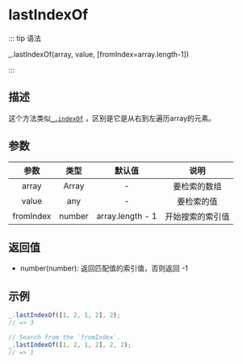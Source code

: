 # lastIndexOf

::: tip 语法

_.lastIndexOf(array, value, [fromIndex=array.length-1])

:::

## 描述

这个方法类似[`_.indexOf`](/Array/indexOf) ，区别是它是从右到左遍历array的元素。

## 参数

|   参数    |  类型  |      默认值      |       说明       |
| :-------: | :----: | :--------------: | :--------------: |
|   array   | Array  |        -         |   要检索的数组   |
|   value   |  any   |        -         |    要检索的值    |
| fromIndex | number | array.length - 1 | 开始搜索的索引值 |

## 返回值

+ number(number): 返回匹配值的索引值，否则返回 -1

## 示例

```js
_.lastIndexOf([1, 2, 1, 2], 2);
// => 3

// Search from the `fromIndex`.
_.lastIndexOf([1, 2, 1, 2], 2, 2);
// => 1
```
